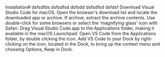 Installation# dsfsdfds dsfsdfsd dsfsdd dsfsdfsd dsfdsf 
Download Visual Studio Code for macOS.
Open the browser's download list and locate the downloaded app or archive.
If archive, extract the archive contents. Use double-click for some browsers or select the 'magnifying glass' icon with Safari.
Drag Visual Studio Code.app to the Applications folder, making it available in the macOS Launchpad.
Open VS Code from the Applications folder, by double clicking the icon.
Add VS Code to your Dock by right-clicking on the icon, located in the Dock, to bring up the context menu and choosing Options, Keep in Dock.

